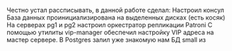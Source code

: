 Честно устал рассписывать, в данной работе сделал:
Настроил консул
База данных проинициализирована на выделенных дисках (есть косяк)
На серверах pg1 и pg2 настроил оркестратор репликации Patroni
С помощью утилиты vip-manager обеспечил настройку VIP адреса на мастер сервере.
В Postgres залил уже знакомую нам БД small из
